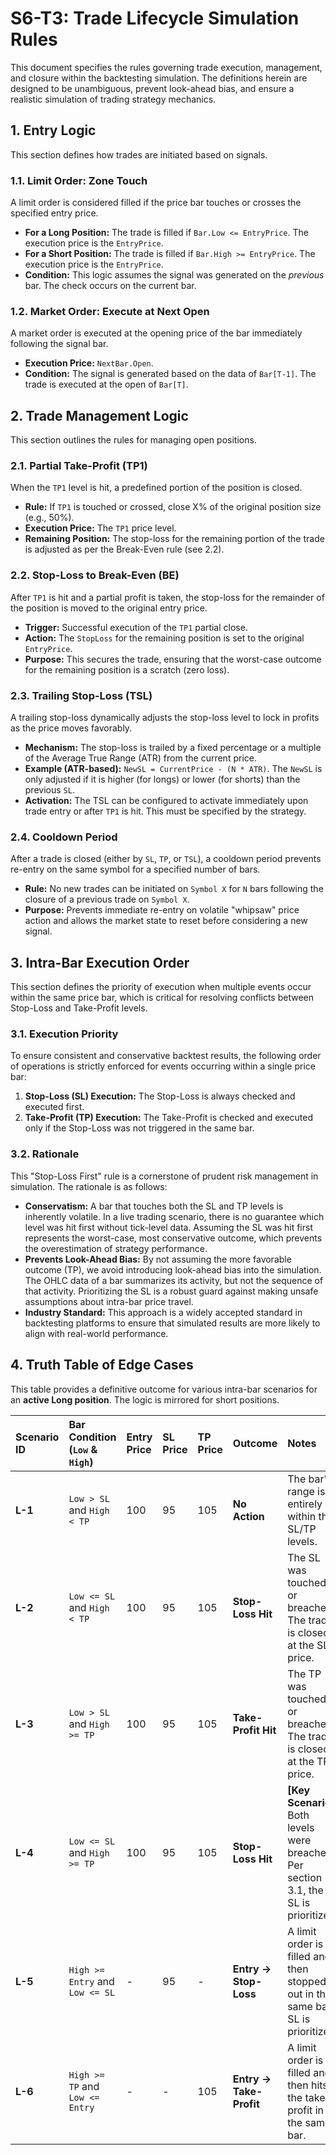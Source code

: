 # S6-T3: Trade Lifecycle Simulation Rules

This document specifies the rules governing trade execution, management, and closure within the backtesting simulation. The definitions herein are designed to be unambiguous, prevent look-ahead bias, and ensure a realistic simulation of trading strategy mechanics.

## 1. Entry Logic

This section defines how trades are initiated based on signals.

### 1.1. Limit Order: Zone Touch

A limit order is considered filled if the price bar touches or crosses the specified entry price.

-   **For a Long Position:** The trade is filled if `Bar.Low <= EntryPrice`. The execution price is the `EntryPrice`.
-   **For a Short Position:** The trade is filled if `Bar.High >= EntryPrice`. The execution price is the `EntryPrice`.
-   **Condition:** This logic assumes the signal was generated on the *previous* bar. The check occurs on the current bar.

### 1.2. Market Order: Execute at Next Open

A market order is executed at the opening price of the bar immediately following the signal bar.

-   **Execution Price:** `NextBar.Open`.
-   **Condition:** The signal is generated based on the data of `Bar[T-1]`. The trade is executed at the open of `Bar[T]`.

## 2. Trade Management Logic

This section outlines the rules for managing open positions.

### 2.1. Partial Take-Profit (TP1)

When the `TP1` level is hit, a predefined portion of the position is closed.

-   **Rule:** If `TP1` is touched or crossed, close X% of the original position size (e.g., 50%).
-   **Execution Price:** The `TP1` price level.
-   **Remaining Position:** The stop-loss for the remaining portion of the trade is adjusted as per the Break-Even rule (see 2.2).

### 2.2. Stop-Loss to Break-Even (BE)

After `TP1` is hit and a partial profit is taken, the stop-loss for the remainder of the position is moved to the original entry price.

-   **Trigger:** Successful execution of the `TP1` partial close.
-   **Action:** The `StopLoss` for the remaining position is set to the original `EntryPrice`.
-   **Purpose:** This secures the trade, ensuring that the worst-case outcome for the remaining position is a scratch (zero loss).

### 2.3. Trailing Stop-Loss (TSL)

A trailing stop-loss dynamically adjusts the stop-loss level to lock in profits as the price moves favorably.

-   **Mechanism:** The stop-loss is trailed by a fixed percentage or a multiple of the Average True Range (ATR) from the current price.
-   **Example (ATR-based):** `NewSL = CurrentPrice - (N * ATR)`. The `NewSL` is only adjusted if it is higher (for longs) or lower (for shorts) than the previous `SL`.
-   **Activation:** The TSL can be configured to activate immediately upon trade entry or after `TP1` is hit. This must be specified by the strategy.

### 2.4. Cooldown Period

After a trade is closed (either by `SL`, `TP`, or `TSL`), a cooldown period prevents re-entry on the same symbol for a specified number of bars.

-   **Rule:** No new trades can be initiated on `Symbol X` for `N` bars following the closure of a previous trade on `Symbol X`.
-   **Purpose:** Prevents immediate re-entry on volatile "whipsaw" price action and allows the market state to reset before considering a new signal.

## 3. Intra-Bar Execution Order

This section defines the priority of execution when multiple events occur within the same price bar, which is critical for resolving conflicts between Stop-Loss and Take-Profit levels.

### 3.1. Execution Priority

To ensure consistent and conservative backtest results, the following order of operations is strictly enforced for events occurring within a single price bar:

1.  **Stop-Loss (SL) Execution:** The Stop-Loss is always checked and executed first.
2.  **Take-Profit (TP) Execution:** The Take-Profit is checked and executed only if the Stop-Loss was not triggered in the same bar.

### 3.2. Rationale

This "Stop-Loss First" rule is a cornerstone of prudent risk management in simulation. The rationale is as follows:

-   **Conservatism:** A bar that touches both the SL and TP levels is inherently volatile. In a live trading scenario, there is no guarantee which level was hit first without tick-level data. Assuming the SL was hit first represents the worst-case, most conservative outcome, which prevents the overestimation of strategy performance.
-   **Prevents Look-Ahead Bias:** By not assuming the more favorable outcome (TP), we avoid introducing look-ahead bias into the simulation. The OHLC data of a bar summarizes its activity, but not the sequence of that activity. Prioritizing the SL is a robust guard against making unsafe assumptions about intra-bar price travel.
-   **Industry Standard:** This approach is a widely accepted standard in backtesting platforms to ensure that simulated results are more likely to align with real-world performance.

## 4. Truth Table of Edge Cases

This table provides a definitive outcome for various intra-bar scenarios for an **active Long position**. The logic is mirrored for short positions.

| Scenario ID | Bar Condition (`Low` & `High`) | Entry Price | SL Price | TP Price | Outcome | Notes |
| :--- | :--- | :--- | :--- | :--- | :--- | :--- |
| **L-1** | `Low > SL` and `High < TP` | 100 | 95 | 105 | **No Action** | The bar's range is entirely within the SL/TP levels. |
| **L-2** | `Low <= SL` and `High < TP` | 100 | 95 | 105 | **Stop-Loss Hit** | The SL was touched or breached. The trade is closed at the SL price. |
| **L-3** | `Low > SL` and `High >= TP` | 100 | 95 | 105 | **Take-Profit Hit** | The TP was touched or breached. The trade is closed at the TP price. |
| **L-4** | `Low <= SL` and `High >= TP` | 100 | 95 | 105 | **Stop-Loss Hit** | **[Key Scenario]** Both levels were breached. Per section 3.1, the SL is prioritized. |
| **L-5** | `High >= Entry` and `Low <= SL` | - | 95 | - | **Entry -> Stop-Loss** | A limit order is filled and then stopped out in the same bar. SL is prioritized. |
| **L-6** | `High >= TP` and `Low <= Entry` | - | - | 105 | **Entry -> Take-Profit** | A limit order is filled and then hits the take-profit in the same bar. |
